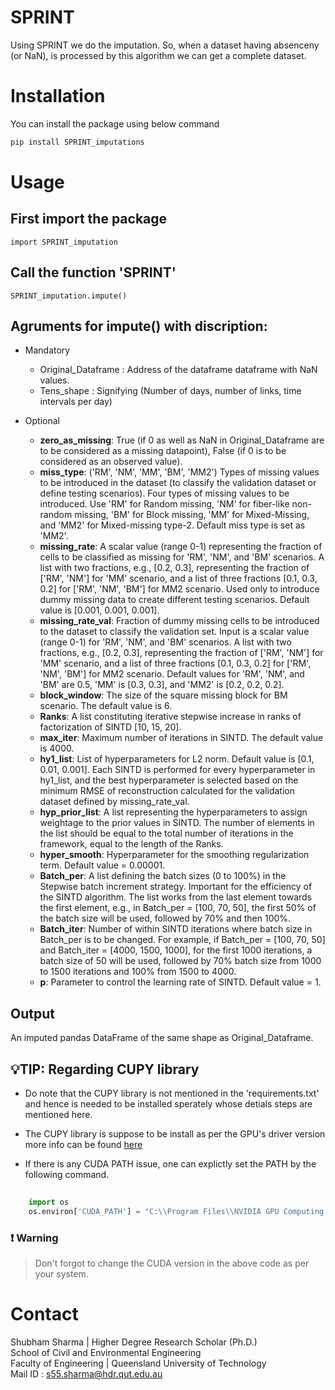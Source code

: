 # SPRINT

Using SPRINT we do the imputation. So, when a dataset having absenceny (or NaN), is processed by this algorithm we can get a complete dataset. 


# Installation

You can install the package using below command 


```bash
pip install SPRINT_imputations

```

# Usage 

## First import the package 

```{python}
import SPRINT_imputation
```
## Call the function 'SPRINT'

```{python}
SPRINT_imputation.impute()
```
## Agruments for impute() with discription:




- Mandatory
    - Original_Dataframe : Address of the dataframe dataframe with NaN values.
    - Tens_shape : Signifying (Number of days, number of links, time intervals per day)
- Optional

    - **zero_as_missing**: True (if 0 as well as NaN in Original_Dataframe are to be considered as a missing datapoint), False (if 0 is to be considered as an observed value).
    - **miss_type**: ('RM', 'NM', 'MM', 'BM', 'MM2') Types of missing values to be introduced in the dataset (to classify the validation dataset or define testing scenarios). Four types of missing values to be introduced. Use 'RM' for Random missing, 'NM' for fiber-like non-random missing, 'BM' for Block missing, 'MM' for Mixed-Missing, and 'MM2' for Mixed-missing type-2. Default miss type is set as 'MM2'.
    - **missing_rate**: A scalar value (range 0-1) representing the fraction of cells to be classified as missing for 'RM', 'NM', and 'BM' scenarios. A list with two fractions, e.g., [0.2, 0.3], representing the fraction of ['RM', 'NM'] for 'MM' scenario, and a list of three fractions [0.1, 0.3, 0.2] for ['RM', 'NM', 'BM'] for MM2 scenario. Used only to introduce dummy missing data to create different testing scenarios. Default value is [0.001, 0.001, 0.001].
    - **missing_rate_val**: Fraction of dummy missing cells to be introduced to the dataset to classify the validation set. Input is a scalar value (range 0-1) for 'RM', 'NM', and 'BM' scenarios. A list with two fractions, e.g., [0.2, 0.3], representing the fraction of ['RM', 'NM'] for 'MM' scenario, and a list of three fractions [0.1, 0.3, 0.2] for ['RM', 'NM', 'BM'] for MM2 scenario. Default values for 'RM', 'NM', and 'BM' are 0.5, 'MM' is [0.3, 0.3], and 'MM2' is [0.2, 0.2, 0.2].
    - **block_window**: The size of the square missing block for BM scenario. The default value is 6.
    - **Ranks**: A list constituting iterative stepwise increase in ranks of factorization of SINTD [10, 15, 20].
    - **max_iter**: Maximum number of iterations in SINTD. The default value is 4000.
    - **hy1_list**: List of hyperparameters for L2 norm. Default value is [0.1, 0.01, 0.001]. Each SINTD is performed for every hyperparameter in hy1_list, and the best hyperparameter is selected based on the minimum RMSE of reconstruction calculated for the validation dataset defined by missing_rate_val.
    - **hyp_prior_list**: A list representing the hyperparameters to assign weightage to the prior values in SINTD. The number of elements in the list should be equal to the total number of iterations in the framework, equal to the length of the Ranks.
    - **hyper_smooth**: Hyperparameter for the smoothing regularization term. Default value = 0.00001.
    - **Batch_per**: A list defining the batch sizes (0 to 100%) in the Stepwise batch increment strategy. Important for the efficiency of the SINTD algorithm. The list works from the last element towards the first element, e.g., in Batch_per = [100, 70, 50], the first 50% of the batch size will be used, followed by 70% and then 100%.
    - **Batch_iter**: Number of within SINTD iterations where batch size in Batch_per is to be changed. For example, if Batch_per = [100, 70, 50] and Batch_iter = [4000, 1500, 1000], for the first 1000 iterations, a batch size of 50 will be used, followed by 70% batch size from 1000 to 1500 iterations and 100% from 1500 to 4000.
    - **p**: Parameter to control the learning rate of SINTD. Default value = 1.
 
## Output
An imputed pandas DataFrame of the same shape as Original_Dataframe.

## :bulb:TIP: Regarding CUPY library 

- Do note that the CUPY library is not mentioned in the 'requirements.txt' and hence is needed to be installed sperately whose detials steps are mentioned here.

- The CUPY library is suppose to be install as per the GPU's driver version more info can be found [here](https://docs.cupy.dev/en/stable/install.html)
    
- If  there is any CUDA PATH issue, one can explictly set the PATH by the following command.
```python
    
    import os 
    os.environ['CUDA_PATH'] = "C:\\Program Files\\NVIDIA GPU Computing Toolkit\\CUDA\\v11.7"
```
### :heavy_exclamation_mark: Warning
> Don't forgot to change the CUDA version in the above code as per your system.

# Contact

Shubham Sharma | Higher Degree Research Scholar (Ph.D.)\
School of Civil and Environmental Engineering\
Faculty of Engineering | Queensland University of Technology\
Mail ID : s55.sharma@hdr.qut.edu.au
